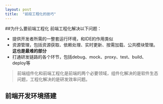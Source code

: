 ```yaml
---
layout: post
title:  "前段工程化的技巧"
---
```

##为什么要前端工程化
前端工程化解决以下问题：
- 提供开发者所需的一整套运行环境，和IDE的作用类似
- 资源管理，包括资源获取、依赖处理、实时更新、按需加载、公共模块管理。**这也是最难的部分**
- 打通研发链路的各个环节，包括debug、mock、proxy、test、build、deploy等

> 前端组件化和前端工程化是前端的两个必要领域，组件化解决的是软件生态问题，工程化解决的是研发效率问题。

## 前端开发环境搭建
